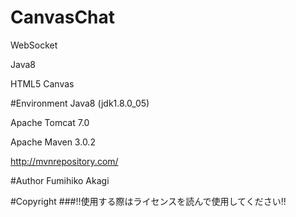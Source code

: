 # CanvasChat
WebSocket

Java8

HTML5 Canvas

#Environment
Java8 (jdk1.8.0_05)

Apache Tomcat 7.0

Apache Maven 3.0.2

http://mvnrepository.com/

#Author
Fumihiko Akagi

#Copyright
###!!使用する際はライセンスを読んで使用してください!!


